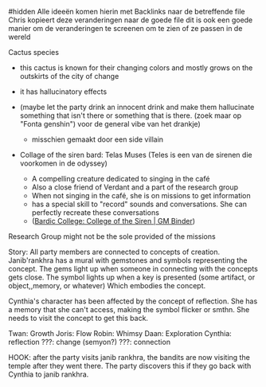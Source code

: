#hidden 
Alle ideeën komen hierin met Backlinks naar de betreffende file
Chris kopieert deze veranderingen naar de goede file
dit is ook een goede manier om de veranderingen te screenen om te zien of ze passen in de wereld

Cactus species
- this cactus is known for their changing colors and mostly grows on the outskirts of the city of change
- it has hallucinatory effects
- (maybe let the party drink an innocent drink and make them hallucinate something that isn't there or something that is there. (zoek maar op "Fonta genshin") voor de general vibe van het drankje)
	- misschien gemaakt door een side villain


- Collage of the siren bard: Telas Muses (Teles is een van de sirenen die voorkomen in de odyssey)
	- A compelling creature dedicated to singing in the café
	- Also a close friend of Verdant and a part of the research group
	- When not singing in the café, she is on missions to get information
	- has a special skill to "record" sounds and conversations. She can perfectly recreate these conversations
	- ([Bardic College: College of the Siren | GM Binder](https://www.gmbinder.com/share/-N5i-V0mIcZSQmZEbIHr))


Research Group might not be the sole provided of the missions



Story:
All party members are connected to concepts of creation. Janib'rankhra has a mural with gemstones and symbols representing the concept. The gems light up when someone in connecting with the concepts gets close.
The symbol lights up when a key is presented (some artifact, or object,,memory, or whatever) Which embodies the concept.

Cynthia's character has been affected by the concept of reflection. She has a memory that she can't access, making the symbol flicker or smthn. She needs to visit the concept to get this back.



Twan: Growth
Joris: Flow
Robin: Whimsy
Daan: Exploration
Cynthia: reflection
???: change (semyon?)
???: connection 



HOOK: after the party visits janib rankhra, the bandits are now visiting the temple after they went there. The party discovers this if they go back with Cynthia to janib rankhra.


